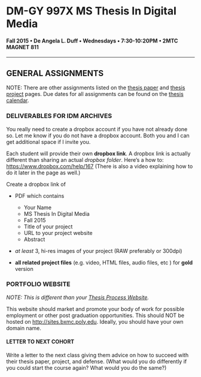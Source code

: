 # DM-GY 997X MS Thesis In Digital Media

#### Fall 2015 • De Angela L. Duff • Wednesdays • 7:30-10:20PM • 2MTC MAGNET 811 

---

## GENERAL ASSIGNMENTS
NOTE: There are other assignments listed on the [thesis paper](dm997X_ms_thesis_paper.md) and [thesis project](dm997X_ms_thesis_project.md) pages. Due dates for all assignments can be found on the [thesis calendar](dm997X_ms_thesis_calendar.md).


### DELIVERABLES FOR IDM ARCHIVES 
You really need to create a dropbox account if you have not already done so. Let me know if you do not have a dropbox account. Both you and I can get additional space if I invite you.

Each student will provide their own **dropbox link**. A dropbox link is actually different than sharing an actual *dropbox folder*. Here’s a how to: https://www.dropbox.com/help/167 (There is also a video explaining how to do it later in the page as well.) 
 
Create a dropbox link of 
* PDF which contains
  * Your Name
  * MS Thesis In Digital Media
  * Fall 2015
  * Title of your project
  * URL to your project website
  * Abstract
  
* *at least* 3, hi-res images of your project (RAW preferably or 300dpi)
* **all related project files** (e.g. video, HTML files, audio files, etc ) for **gold** version


### PORTFOLIO WEBSITE

*NOTE: This is different than your <a href="dm4003_thesis_website.md">Thesis Process Website</a>.*

This website should market and promote your body of work for possible employment or other post graduation opportunities. This should NOT be hosted on http://sites.bxmc.poly.edu. Ideally, you should have your own domain name.


#### LETTER TO NEXT COHORT   

Write a letter to the next class giving them advice on how to succeed with their thesis paper, project, and defense. (What would you do differently if you could start the course again? What would you do the same?)






